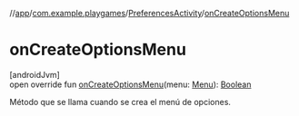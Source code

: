 //[app](../../../index.md)/[com.example.playgames](../index.md)/[PreferencesActivity](index.md)/[onCreateOptionsMenu](on-create-options-menu.md)

# onCreateOptionsMenu

[androidJvm]\
open override fun [onCreateOptionsMenu](on-create-options-menu.md)(menu: [Menu](https://developer.android.com/reference/kotlin/android/view/Menu.html)): [Boolean](https://kotlinlang.org/api/latest/jvm/stdlib/kotlin/-boolean/index.html)

Método que se llama cuando se crea el menú de opciones.
